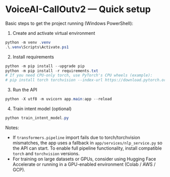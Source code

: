 # VoiceAI-CallOutv2 — Quick setup

Basic steps to get the project running (Windows PowerShell):

1. Create and activate virtual environment

```powershell
python -m venv .venv
.\.venv\Scripts\Activate.ps1
```

2. Install requirements

```powershell
python -m pip install --upgrade pip
python -m pip install -r requirements.txt
# If you need CPU-only torch, use PyTorch's CPU wheels (example):
# pip install torch torchvision --index-url https://download.pytorch.org/whl/cpu
```

3. Run the API

```powershell
python -X utf8 -m uvicorn app.main:app --reload
```

4. Train intent model (optional)

```powershell
python train_intent_model.py
```

Notes:
- If `transformers.pipeline` import fails due to torch/torchvision mismatches, the app uses a fallback in `app/services/nlp_service.py` so the API can start. To enable full pipeline functionality, install compatible `torch` and `torchvision` versions.
- For training on large datasets or GPUs, consider using Hugging Face Accelerate or running in a GPU-enabled environment (Colab / AWS / GCP).
